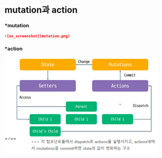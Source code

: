 # mutation과 action

### *mutation
```markdown
![ex_screenshot](mutation.png)
```

### *action
![ex_screenshot](action.png)
